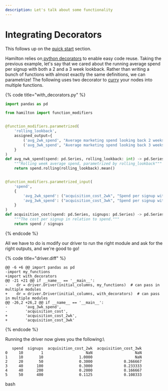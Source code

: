 ```yaml
---
description: Let's talk about some functionality
---
```


# Integrating Decorators

This follows up on the [quick start](../less-than-15-minutes-to-mastery/) section.

Hamilton relies on[ python decorators](https://towardsdatascience.com/the-simplest-tutorial-for-python-decorator-dadbf8f20b0f) to enable easy code reuse. Taking the previous example, let's say that we cared about the running average spend per signup with both a 2 and a 3 week lookback. Rather than writing a bunch of functions with almost exactly the same definitions, we can parametrize! The following uses two decorator to [curry](https://en.wikipedia.org/wiki/Currying) your nodes into multiple functions.

{% code title="with_decorators.py" %}
```python
import pandas as pd

from hamilton import function_modifiers


@function_modifiers.parametrized(
    'rolling_lookback',
    assigned_output={
        ('avg_2wk_spend', "Average marketing spend looking back 2 weeks"): 2,
        ('avg_3wk_spend', "Average marketing spend looking back 3 weeks"): 3,
    }
)
def avg_nwk_spend(spend: pd.Series, rolling_lookback: int) -> pd.Series:
    """Rolling week average spend, parametrized by rolling_lookback"""
    return spend.rolling(rolling_lookback).mean()


@function_modifiers.parametrized_input(
    'spend',
    {
        'avg_2wk_spend': ("acquisition_cost_2wk", "Spend per signup with a two week rolling average "),
        'avg_3wk_spend': ("acquisition_cost_3wk", "Spend per signup with a three week rolling average")
    }
)
def acquisition_cost(spend: pd.Series, signups: pd.Series) -> pd.Series:
    """The cost per signup in relation to spend."""
    return spend / signups
```
{% endcode %}

All we have to do is modify our driver to run the right module and ask for the right outputs, and we're good to go!

{% code title="driver.diff" %}
```git
@@ -6 +6 @@ import pandas as pd
-import my_functions
+import with_decorators
@@ -21 +21 @@ if __name__ == '__main__':
-    dr = driver.Driver(initial_columns, my_functions)  # can pass in multiple modules
+    dr = driver.Driver(initial_columns, with_decorators)  # can pass in multiple modules
@@ -26,2 +26,2 @@ if __name__ == '__main__':
-        'avg_3wk_spend',
-        'acquisition_cost',
+        'acquisition_cost_2wk',
+        'acquisition_cost_3wk'
```
{% endcode %}

Running the driver now gives you the following:\


```
   spend  signups  acquisition_cost_2wk  acquisition_cost_3wk
0     10        1                   NaN                   NaN
1     10       10                1.0000                   NaN
2     20       50                0.3000              0.266667
3     40      100                0.3000              0.233333
4     40      200                0.2000              0.166667
5     50      400                0.1125              0.108333
```

bash
